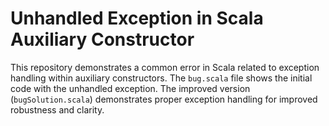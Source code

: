 # Unhandled Exception in Scala Auxiliary Constructor

This repository demonstrates a common error in Scala related to exception handling within auxiliary constructors. The `bug.scala` file shows the initial code with the unhandled exception.  The improved version (`bugSolution.scala`) demonstrates proper exception handling for improved robustness and clarity.